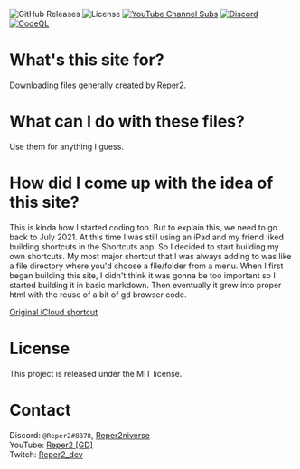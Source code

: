 ![GitHub Releases](https://img.shields.io/github/v/release/Reper2/Downloadable-Files?include_prereleases&sort=semver)
![License](https://img.shields.io/github/license/Reper2/downloadable-files)
[![YouTube Channel Subs](https://img.shields.io/youtube/channel/subscribers/UCofCDfLjs_TkiC-p0-k_9XA?color=%23FF6969&label=Reper2%20%5BGD%5D&logo=youtube&logoColor=%23FF0000&style=flat)](https://www.youtube.com/channel/UCofCDfLjs_TkiC-p0-k_9XA)
[![Discord](https://img.shields.io/discord/771861170256085023?color=%237289DA&label=Official%20Server&logo=discord)](https://discord.gg/JGEjfm5Gn4)
[![CodeQL](https://github.com/Reper2/downloadable-files/actions/workflows/codeql-analysis.yml/badge.svg)](https://github.com/Reper2/downloadable-files/actions/workflows/codeql-analysis.yml)

# What's this site for?
Downloading files generally created by Reper2.

# What can I do with these files?
Use them for anything I guess.

# How did I come up with the idea of this site?
This is kinda how I started coding too. But to explain this, we need to go back to July 2021. At this time I was still using an iPad and my friend liked building shortcuts in the Shortcuts app. So I decided to start building my own shortcuts. My most major shortcut that I was always adding to was like a file directory where you'd choose a file/folder from a menu. When I first began building this site, I didn't think it was gonna be too important so I started building it in basic markdown. Then eventually it grew into proper html with the reuse of a bit of gd browser code.

[Original iCloud shortcut](https://www.icloud.com/shortcuts/9c2612443e944ca19fbce9a841b5008e)

# License
This project is released under the MIT license.

# Contact
Discord: `@Reper2#8878`, [Reper2niverse](https://discord.gg/JGEjfm5Gn4)  
YouTube: [Reper2 [GD]](https://www.youtube.com/channel/UCofCDfLjs_TkiC-p0-k_9XA)  
Twitch: [Reper2_dev](https://www.twitch.tv/reper2_dev)
